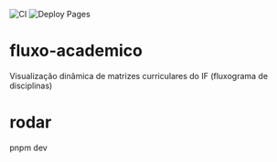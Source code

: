 ![CI](https://github.com/<usuario>/<repo>/actions/workflows/ci.yml/badge.svg)
![Deploy Pages](https://github.com/<usuario>/<repo>/actions/workflows/deploy-pages.yml/badge.svg)


# fluxo-academico
Visualização dinâmica de matrizes curriculares do IF (fluxograma de disciplinas)


# rodar #
pnpm dev
